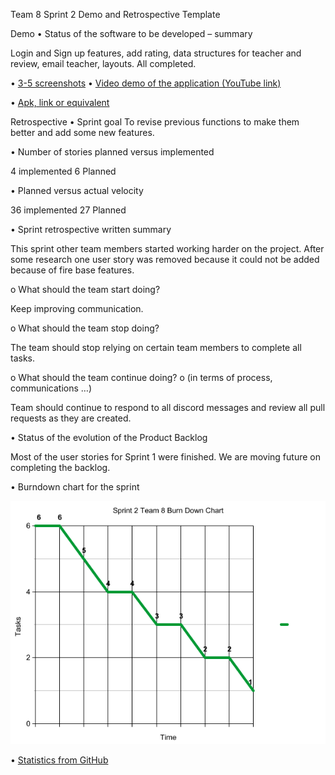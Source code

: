 Team 8 Sprint 2 Demo and Retrospective Template

Demo
•	Status of the software to be developed – summary

Login and Sign up features, add rating, data structures for teacher and review, email teacher, layouts. All completed.

•	[3-5 screenshots](./sprint2_screenshots.md)
•	[Video demo of the application (YouTube link)](https://youtu.be/7w5Q7flwBTI)

•	[Apk, link or equivalent](./sprint2.apk)

Retrospective
•	Sprint goal
To revise previous functions to make them better and add some new features.

•	Number of stories planned versus implemented

4 implemented
6 Planned

•	Planned versus actual velocity

36 implemented
27 Planned

•	Sprint retrospective written summary 

This sprint other team members started working harder on the project. After some research one user story was removed because it could not be added because of fire base features. 

o	What should the team start doing?

Keep improving communication.

o	What should the team stop doing?

The team should stop relying on certain team members to complete all tasks.

o	What should the team continue doing?
o	(in terms of process, communications …)

Team should continue to respond to all discord messages and review all pull requests as they are created.

•	Status of the evolution of the Product Backlog

Most of the user stories for Sprint 1 were finished. We are moving future on completing the backlog.

•	Burndown chart for the sprint

![Sprint 2 Burn Down Chart](sprint2_burndownchart.png)

•	[Statistics from GitHub](https://github.com/paceuniversity/cs389f2021team8/pulse/monthly)
